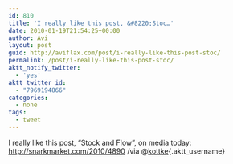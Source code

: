 ```yaml
---
id: 810
title: 'I really like this post, &#8220;Stoc…'
date: 2010-01-19T21:54:25+00:00
author: Avi
layout: post
guid: http://aviflax.com/post/i-really-like-this-post-stoc/
permalink: /post/i-really-like-this-post-stoc/
aktt_notify_twitter:
  - 'yes'
aktt_twitter_id:
  - "7969194866"
categories:
  - none
tags:
  - tweet
---
```

I really like this post, &#8220;Stock and Flow&#8221;, on media today: <a href="http://snarkmarket.com/2010/4890" rel="nofollow">http://snarkmarket.com/2010/4890</a> /via @[kottke](http://twitter.com/kottke){.aktt_username}
